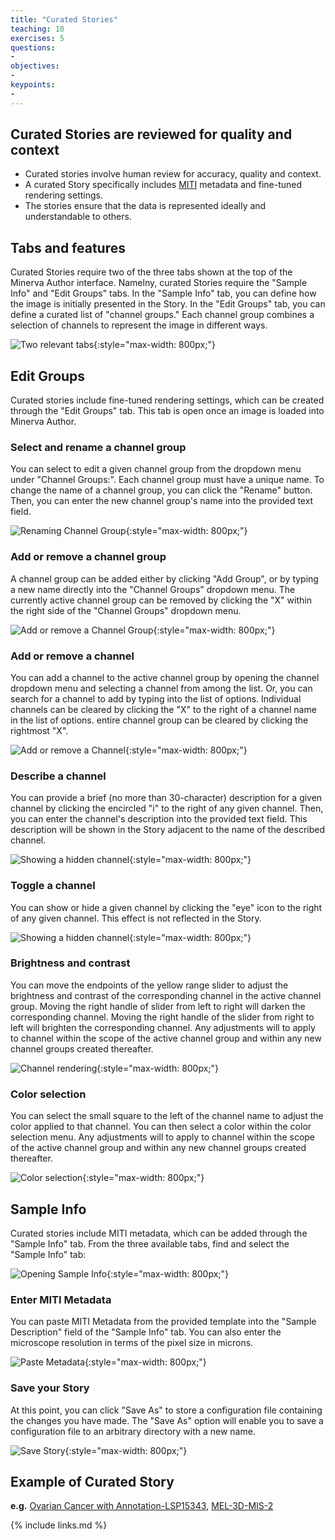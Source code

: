 ```yaml
---
title: "Curated Stories"
teaching: 10
exercises: 5
questions:
- 
objectives:
- 
keypoints:
- 
---
```


## **Curated** Stories are reviewed for quality and context

* Curated stories involve human review for accuracy, quality and context.
* A curated Story specifically includes [MITI](https://www.tissue-atlas.org/curriculum#miti-minimum-information-about-tissue-imaging) metadata and fine-tuned rendering settings.
* The stories ensure that the data is represented ideally and understandable to others.

## Tabs and features

Curated Stories require two of the three tabs shown at the top of the Minerva Author interface. Namelny, curated Stories require the "Sample Info" and "Edit Groups" tabs. In the "Sample Info" tab, you can define how the image is initially presented in the Story. In the "Edit Groups" tab, you can define a curated list of "channel groups." Each channel group combines a selection of channels to represent the image in different ways.

![Two relevant tabs](../fig/screenshot-tabs.jpg){:style="max-width: 800px;"}

## Edit Groups

Curated stories include fine-tuned rendering settings, which can be created through the "Edit Groups" tab. This tab is open once an image is loaded into Minerva Author.

### Select and rename a channel group

You can select to edit a given channel group from the dropdown menu under "Channel Groups:". Each channel group must have a unique name. To change the name of a channel group, you can click the "Rename" button. Then, you can enter the new channel group's name into the provided text field.

![Renaming Channel Group](../fig/screenshot-rename-group.jpg){:style="max-width: 800px;"}

### Add or remove a channel group

A channel group can be added either by clicking "Add Group", or by typing a new name directly into the "Channel Groups" dropdown menu. The currently active channel group can be removed by clicking the "X" within the right side of the "Channel Groups" dropdown menu.

![Add or remove a Channel Group](../fig/screenshot-add-remove-group.jpg){:style="max-width: 800px;"}

### Add or remove a channel

You can add a channel to the active channel group by opening the channel dropdown menu and selecting a channel from among the list. Or, you can search for a channel to add by typing into the list of options. Individual channels can be cleared by clicking the "X" to the right of a channel name in the list of options. entire channel group can be cleared by clicking the rightmost "X".

![Add or remove a Channel](../fig/screenshot-add-remove-channel.jpg){:style="max-width: 800px;"}

### Describe a channel

You can provide a brief (no more than 30-character) description for a given channel by clicking the encircled "i" to the right of any given channel. Then, you can enter the channel's description into the provided text field. This description will be shown in the Story adjacent to the name of the described channel.

![Showing a hidden channel](../fig/screenshot-describe-channel.jpg){:style="max-width: 800px;"}


### Toggle a channel

You can show or hide a given channel by clicking the "eye" icon to the right of any given channel. This effect is not reflected in the Story.

![Showing a hidden channel](../fig/screenshot-show-channel.jpg){:style="max-width: 800px;"}

### Brightness and contrast

You can move the endpoints of the yellow range slider to adjust the brightness and contrast of the corresponding channel in the active channel group. Moving the right handle of slider from left to right will darken the corresponding channel. Moving the right handle of the slider from right to left will brighten the corresponding channel. Any adjustments will to apply to channel within the scope of the active channel group and within any new channel groups created thereafter.

![Channel rendering](../fig/screenshot-channel-rendering.jpg){:style="max-width: 800px;"}

### Color selection

You can select the small square to the left of the channel name to adjust the color applied to that channel. You can then select a color within the color selection menu. Any adjustments will to apply to channel within the scope of the active channel group and within any new channel groups created thereafter.

![Color selection](../fig/screenshot-recolor-channel.jpg){:style="max-width: 800px;"}

## Sample Info

Curated stories include MITI metadata, which can be added through the "Sample Info" tab. From the three available tabs, find and select the "Sample Info" tab:

![Opening Sample Info](../fig/screenshot-sample-info.jpg){:style="max-width: 800px;"}


### Enter MITI Metadata

You can paste MITI Metadata from the provided template into the "Sample Description" field of the "Sample Info" tab. You can also enter the microscope resolution in terms of the pixel size in microns.

![Paste Metadata](../fig/screenshot-paste-metadata.jpg){:style="max-width: 800px;"}


### Save your Story

At this point, you can click "Save As" to store a configuration file containing the changes you have made. The "Save As" option will enable you to save a configuration file to an arbitrary directory with a new name.

![Save Story](../fig/screenshot-save-story.jpg){:style="max-width: 800px;"}

## Example of Curated Story

**e.g.** [Ovarian Cancer with Annotation-LSP15343](https://www.cycif.org/data/gray-stic-1-mini/), [MEL-3D-MIS-2](https://www.cycif.org/data/mel-3d-mis-2/)

{% include links.md %}
